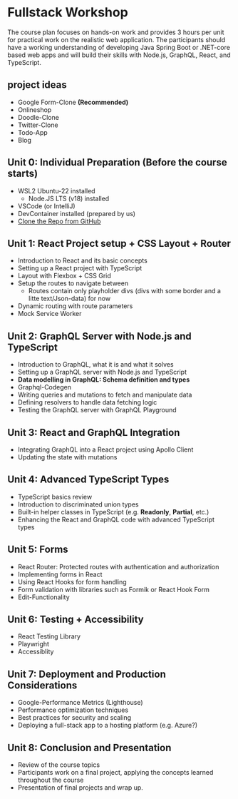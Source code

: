 # Fullstack Workshop
The course plan focuses on hands-on work and provides 3 hours per unit for practical work on the realistic web application.
The participants should have a working understanding of developing Java Spring Boot or .NET-core based web apps and will build their skills with Node.js, GraphQL, React, and TypeScript.

## project ideas
- Google Form-Clone **(Recommended)**
- Onlineshop
- Doodle-Clone
- Twitter-Clone
- Todo-App
- Blog

## Unit 0: Individual Preparation (Before the course starts)
- WSL2 Ubuntu-22 installed
  - Node.JS LTS (v18) installed
- VSCode (or IntelliJ)
- DevContainer installed (prepared by us)
- [Clone the Repo from GitHub](https://github.com/tkowalski-exxeta/fullstack-workshop)

## Unit 1: React Project setup + CSS Layout + Router
- Introduction to React and its basic concepts
- Setting up a React project with TypeScript
- Layout with Flexbox + CSS Grid
- Setup the routes to navigate between
    - Routes contain only playholder divs (divs with some border and a litte text/Json-data) for now
- Dynamic routing with route parameters
- Mock Service Worker

## Unit 2: GraphQL Server with Node.js and TypeScript
- Introduction to GraphQL, what it is and what it solves
- Setting up a GraphQL server with Node.js and TypeScript
- **Data modelling in GraphQL: Schema definition and types**
- Graphql-Codegen
- Writing queries and mutations to fetch and manipulate data
- Defining resolvers to handle data fetching logic
- Testing the GraphQL server with GraphQL Playground

## Unit 3: React and GraphQL Integration
- Integrating GraphQL into a React project using Apollo Client
- Updating the state with mutations

## Unit 4: Advanced TypeScript Types
- TypeScript basics review
- Introduction to discriminated union types
- Built-in helper classes in TypeScript (e.g. **Readonly**, **Partial**, etc.)
- Enhancing the React and GraphQL code with advanced TypeScript types

## Unit 5: Forms
- React Router: Protected routes with authentication and authorization
- Implementing forms in React
- Using React Hooks for form handling
- Form validation with libraries such as Formik or React Hook Form
- Edit-Functionality

## Unit 6: Testing + Accessibility
- React Testing Library
- Playwright
- Accessiblity

## Unit 7: Deployment and Production Considerations
- Google-Performance Metrics (Lighthouse)
- Performance optimization techniques
- Best practices for security and scaling
- Deploying a full-stack app to a hosting platform (e.g. Azure?)

## Unit 8: Conclusion and Presentation
- Review of the course topics
- Participants work on a final project, applying the concepts learned throughout the course
- Presentation of final projects and wrap up.
